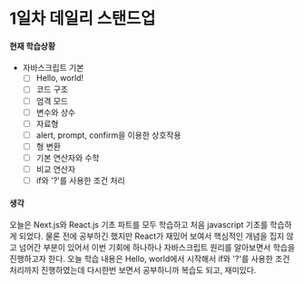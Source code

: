 # 1일차 데일리 스탠드업

#### 현재 학습상황

- 자바스크립트 기본
  - [ ] Hello, world!
  - [ ] 코드 구조
  - [ ] 엄격 모드
  - [ ] 변수와 상수
  - [ ] 자료형
  - [ ] alert, prompt, confirm을 이용한 상호작용
  - [ ] 형 변환
  - [ ] 기본 연산자와 수학
  - [ ] 비교 연산자
  - [ ] if와 '?'를 사용한 조건 처리

#### 생각

오늘은 Next.js와 React.js 기초 파트를 모두 학습하고 처음 javascript 기초를 학습하게 되었다. 물론 전에 공부하긴 했지만 React가 재밌어 보여서 핵심적인 개념을 집지 않고 넘어간 부분이 있어서 이번 기회에 하나하나 자바스크립트 원리를 알아보면서 학습을 진행하고자 한다. 오늘 학습 내용은 Hello, world에서 시작해서 if와 '?'를 사용한 조건 처리까지 진행하였는데 다시한번 보면서 공부하니까 복습도 되고, 재미있다.
